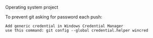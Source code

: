 Operating system project

To prevent git asking for password each push:

    Add generic credential in Windows Credential Manager
    use this command: git config --global credential.helper wincred